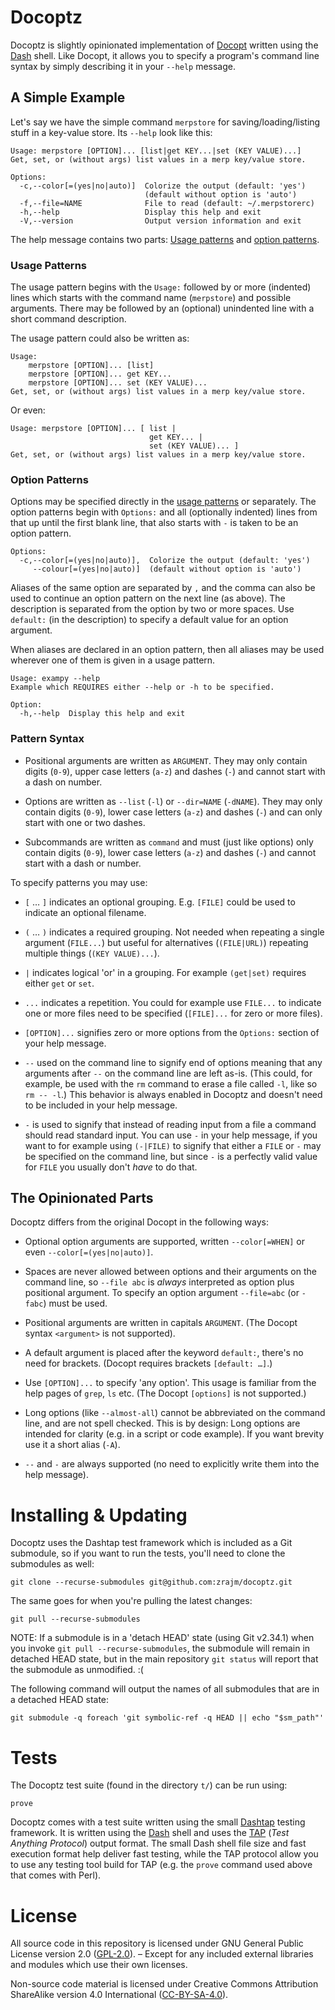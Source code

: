 # Docoptz

Docoptz is slightly opinionated implementation of [Docopt] written using the
[Dash] shell. Like Docopt, it allows you to specify a program's command line
syntax by simply describing it in your `--help` message.


## A Simple Example

Let's say we have the simple command `merpstore` for saving/loading/listing
stuff in a key-value store. Its `--help` look like this:

    Usage: merpstore [OPTION]... [list|get KEY...|set (KEY VALUE)...]
    Get, set, or (without args) list values in a merp key/value store.

    Options:
      -c,--color[=(yes|no|auto)]  Colorize the output (default: 'yes')
                                  (default without option is 'auto')
      -f,--file=NAME              File to read (default: ~/.merpstorerc)
      -h,--help                   Display this help and exit
      -V,--version                Output version information and exit

The help message contains two parts: [Usage patterns](#usage-patterns) and
[option patterns](#option-patterns).


### Usage Patterns

The usage pattern begins with the `Usage:` followed by or more (indented) lines
which starts with the command name (`merpstore`) and possible arguments. There
may be followed by an (optional) unindented line with a short command
description.

The usage pattern could also be written as:

    Usage:
        merpstore [OPTION]... [list]
        merpstore [OPTION]... get KEY...
        merpstore [OPTION]... set (KEY VALUE)...
    Get, set, or (without args) list values in a merp key/value store.

Or even:

    Usage: merpstore [OPTION]... [ list |
                                   get KEY... |
                                   set (KEY VALUE)... ]
    Get, set, or (without args) list values in a merp key/value store.


### Option Patterns

Options may be specified directly in the [usage patterns](#usage-patterns) or
separately. The option patterns begin with `Options:` and all (optionally
indented) lines from that up until the first blank line, that also starts with
`-` is taken to be an option pattern.

    Options:
      -c,--color[=(yes|no|auto)],  Colorize the output (default: 'yes')
         --colour[=(yes|no|auto)]  (default without option is 'auto')

Aliases of the same option are separated by `,` and the comma can also be used
to continue an option pattern on the next line (as above). The description is
separated from the option by two or more spaces. Use `default:` (in the
description) to specify a default value for an option argument.

When aliases are declared in an option pattern, then all aliases may be used
wherever one of them is given in a usage pattern.

    Usage: exampy --help
    Example which REQUIRES either --help or -h to be specified.

    Option:
      -h,--help  Display this help and exit


### Pattern Syntax

* Positional arguments are written as `ARGUMENT`. They may only contain digits
  (`0-9`), upper case letters (`a-z`) and dashes (`-`) and cannot start with a
  dash on number.

* Options are written as `--list` (`-l`) or `--dir=NAME` (`-dNAME`). They may
  only contain digits (`0-9`), lower case letters (`a-z`) and dashes (`-`) and
  can only start with one or two dashes.

* Subcommands are written as `command` and must (just like options) only
  contain digits (`0-9`), lower case letters (`a-z`) and dashes (`-`) and
  cannot start with a dash or number.

To specify patterns you may use:

* `[` … `]` indicates an optional grouping. E.g. `[FILE]` could be used to
  indicate an optional filename.

* `(` … `)` indicates a required grouping. Not needed when repeating a single
  argument (`FILE...`) but useful for alternatives (`(FILE|URL)`) repeating
  multiple things (`(KEY VALUE)...`).

* `|` indicates logical 'or' in a grouping. For example `(get|set)` requires
  either `get` or `set`.

* `...` indicates a repetition. You could for example use `FILE...` to indicate
  one or more files need to be specified (`[FILE]...` for zero or more files).

* `[OPTION]...` signifies zero or more options from the `Options:` section of
  your help message.

* `--` used on the command line to signify end of options meaning that any
  arguments after `--` on the command line are left as-is. (This could, for
  example, be used with the `rm` command to erase a file called `-l`, like so
  `rm -- -l`.) This behavior is always enabled in Docoptz and doesn't need to
  be included in your help message.

* `-` is used to signify that instead of reading input from a file a command
  should read standard input. You can use `-` in your help message, if you want
  to for example using `(-|FILE)` to signify that either a `FILE` or `-` may be
  specified on the command line, but since `-` is a perfectly valid value for
  `FILE` you usually don't *have* to do that.


## The Opinionated Parts

Docoptz differs from the original Docopt in the following ways:

* Optional option arguments are supported, written `--color[=WHEN]` or even
  `--color[=(yes|no|auto)]`.

* Spaces are never allowed between options and their arguments on the command
  line, so `--file abc` is *always* interpreted as option plus positional
  argument. To specify an option argument `--file=abc` (or `-fabc`) must be
  used.

* Positional arguments are written in capitals `ARGUMENT`. (The Docopt syntax
  `<argument>` is not supported).

* A default argument is placed after the keyword `default:`, there's no need
  for brackets. (Docopt requires brackets `[default: …]`.)

* Use `[OPTION]...` to specify 'any option'. This usage is familiar from the
  help pages of `grep`, `ls` etc. (The Docopt `[options]` is not supported.)

* Long options (like `--almost-all`) cannot be abbreviated on the command line,
  and are not spell checked. This is by design: Long options are intended for
  clarity (e.g. in a script or code example). If you want brevity use it a
  short alias (`-A`).

* `--` and `-` are always supported (no need to explicitly write them into the
  help message).


# Installing & Updating

Docoptz uses the Dashtap test framework which is included as a Git submodule,
so if you want to run the tests, you'll need to clone the submodules as well:

    git clone --recurse-submodules git@github.com:zrajm/docoptz.git

The same goes for when you're pulling the latest changes:

    git pull --recurse-submodules

NOTE: If a submodule is in a 'detach HEAD' state (using Git v2.34.1) when you
invoke `git pull --recurse-submodules`, the submodule will remain in detached
HEAD state, but in the main repository `git status` will report that the
submodule as unmodified. :(

The following command will output the names of all submodules that are in a
detached HEAD state:

    git submodule -q foreach 'git symbolic-ref -q HEAD || echo "$sm_path"'


# Tests

The Docoptz test suite (found in the directory `t/`) can be run using:

    prove

Docoptz comes with a test suite written using the small [Dashtap] testing
framework. It is written using the [Dash] shell and uses the [TAP] (*Test
Anything Protocol*) output format. The small Dash shell file size and fast
execution format help deliver fast testing, while the TAP protocol allow you to
use any testing tool build for TAP (e.g. the `prove` command used above that
comes with Perl).


# License

All source code in this repository is licensed under GNU General Public License
version 2.0 ([GPL-2.0]). – Except for any included external libraries and
modules which use their own licenses.

Non-source code material is licensed under Creative Commons Attribution
ShareAlike version 4.0 International ([CC-BY-SA-4.0]).

[CC-BY-SA-4.0]: LICENSE-CC-BY-SA.txt
[Dash]: http://gondor.apana.org.au/~herbert/dash "Debian Almquist SHell"
[Dashtap]: //github.com/zrajm/dashtap "Dashtap Testing Framework"
[Docopt]: //docopt.org "Docopt: Command-Line Interface Description Language"
[GPL-2.0]: LICENSE-GPL2.txt
[TAP]: //testanything.org "Test Anything Protocol"

<!--[eof]-->
